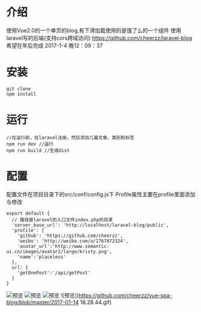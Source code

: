 # 介绍
使用Vue2.0的一个单页的blog,有下滑加载使用的是饿了么的一个组件
使用laravel写的后端(支持cors跨域访问) https://github.com/cheerzz/laravel-blog
希望在年后完成 2017-1-4 晚12：09：37
# 安装
```
git clone
npm install
```
# 运行
```
//在运行前，在laravel注册，然后添加几篇文章、类别和标签
npm run dev //运行
npm run build //生成dist
```
# 配置
配置文件在项目目录下的src/conf/config.js下
Profile属性主要在profile里面添加与修改
```
export default {
  // 路径是laravel的入口文件index.php的目录
  'server_base_url': 'http://localhost/laravel-blog/public',
  'profile': {
    'github': 'https://github.com/cheerzz',
    'weibo': 'http://weibo.com/u/1767872324',
    'avatar_url':'http://www.semantic-ui.cn/images/avatar2/large/kristy.png',
    'name':'placeless'
  },
  url: {
    'getOnePost':'/api/getPost'
  }
}
```

![预览](https://github.com/cheerzz/vue-spa-blog/blob/master/QQ20170114-2@2x.png)
![预览](https://github.com/cheerzz/vue-spa-blog/blob/master/QQ20170114-3@2x.png)
![预览](https://github.com/cheerzz/vue-spa-blog/blob/master/QQ20170114-4@2x.png)
![预览](https://github.com/cheerzz/vue-spa-blog/blob/master/2017-01-14 18.28.44.gif)
